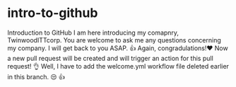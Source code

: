 # intro-to-github
Introduction to GitHub
I am here introducing my comapnry, TwinwoodITTcorp.
You are welcome to ask me any questions concerning my company.  I will get back to you ASAP.
👍
Again, congradulations!❤
Now a new pull request will be created and will trigger an action for this pull request!
👌
Well, I have to add the welcome.yml workflow file deleted earlier in this branch.
😒
👍
